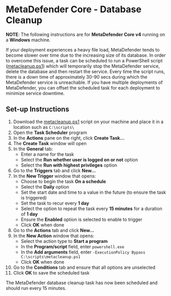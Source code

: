 # MetaDefender Core - Database Cleanup 

**NOTE**: The following instructions are for **MetaDefender Core v4** running on a **Windows** machine.

If your deployment experiences a heavy file load, MetaDefender tends to become slower over time due to the increasing size of its database. In order to overcome this issue, a task can be scheduled to run a PowerShell script ([metacleanup.ps1](metacleanup.ps1)) which will temporarily stop the MetaDefender service, delete the database and then restart the service. Every time the script runs, there is a down time of approximately 30-90 secs during which the MetaDefender service is unreachable. If you have multiple deployments of MetaDefender, you can offset the scheduled task for each deployment to minimize service downtime.

## Set-up Instructions

1. Download the [metacleanup.ps1](metacleanup.ps1) script on your machine and place it in a location such as ``C:\scripts\``
2. Open the **Task Scheduler** program
3. In the **Actions** pane on the right, click **Create Task...**
4. The **Create Task** window will open
5. In the **General** tab:
	* Enter a name for the task
	* Select the **Run whether user is logged on or not** option
	* Select the **Run with highest privileges** option
6. Go to the **Triggers** tab and click **New...** 
7. In the **New Trigger** window that opens:
	* Choose to begin the task **On a schedule**
	* Select the **Daily** option
	* Set the start date and time to a value in the future (to ensure the task is triggered)
	* Set the task to recur every **1 day**
	* Select the option to repeat the task every **15 minutes** for a duration of **1 day**
	* Ensure the **Enabled** option is selected to enable to trigger
	* Click **OK** when done
8. Go to the **Actions** tab and click **New...**
9. In the **New Action** window that opens:
	* Select the action type to **Start a program**
	* In the **Program/script** field, enter ``powershell.exe``
	* In the **Add arguments** field, enter ``-ExecutionPolicy Bypass C:\scripts\metacleanup.ps1``
	* Click **OK** when done
10. Go to the **Conditions** tab and ensure that all options are unselected
11. Click **OK** to save the scheduled task

The MetaDefender database cleanup task has now been scheduled and should run every 15 minutes. 